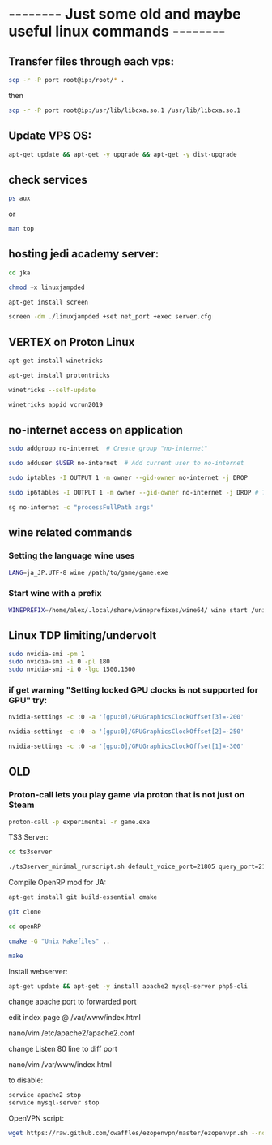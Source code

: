 # -------- Just some old and maybe useful linux commands --------

## Transfer files through each vps:

```bash
scp -r -P port root@ip:/root/* .
```

then

```bash
scp -r -P port root@ip:/usr/lib/libcxa.so.1 /usr/lib/libcxa.so.1
```


## Update VPS OS:

```bash
apt-get update && apt-get -y upgrade && apt-get -y dist-upgrade
```


## check services

```bash
ps aux
```
or

```bash
man top
```


## hosting jedi academy server:

```bash
cd jka

chmod +x linuxjampded

apt-get install screen

screen -dm ./linuxjampded +set net_port +exec server.cfg
```




## VERTEX on Proton Linux

```bash
apt-get install winetricks

apt-get install protontricks

winetricks --self-update

winetricks appid vcrun2019
```




## no-internet access on application

```bash
sudo addgroup no-internet  # Create group "no-internet"

sudo adduser $USER no-internet  # Add current user to no-internet

sudo iptables -I OUTPUT 1 -m owner --gid-owner no-internet -j DROP

sudo ip6tables -I OUTPUT 1 -m owner --gid-owner no-internet -j DROP # To also block IPv6 traffic

sg no-internet -c "processFullPath args"
```


## wine related commands

### Setting the language wine uses

```bash
LANG=ja_JP.UTF-8 wine /path/to/game/game.exe
```

### Start wine with a prefix

```bash
WINEPREFIX=/home/alex/.local/share/wineprefixes/wine64/ wine start /unix
```

## Linux TDP limiting/undervolt

```bash
sudo nvidia-smi -pm 1  
sudo nvidia-smi -i 0 -pl 180  
sudo nvidia-smi -i 0 -lgc 1500,1600
```

### if get warning "Setting locked GPU clocks is not supported for GPU" try:
```bash
nvidia-settings -c :0 -a '[gpu:0]/GPUGraphicsClockOffset[3]=-200'

nvidia-settings -c :0 -a '[gpu:0]/GPUGraphicsClockOffset[2]=-250'

nvidia-settings -c :0 -a '[gpu:0]/GPUGraphicsClockOffset[1]=-300'
```

## OLD

### Proton-call lets you play game via proton that is not just on Steam
```bash
proton-call -p experimental -r game.exe
```

TS3 Server:

```bash
cd ts3server

./ts3server_minimal_runscript.sh default_voice_port=21805 query_port=21805 query_ip=192.168.12.218 filetransfer_port=21807 filetransfer_ip=192.168.12.218 &
```


Compile OpenRP mod for JA:

```bash
apt-get install git build-essential cmake

git clone

cd openRP

cmake -G "Unix Makefiles" ..

make
```


Install webserver:

```bash
apt-get update && apt-get -y install apache2 mysql-server php5-cli
```
change apache port to forwarded port

edit index page @ /var/www/index.html

nano/vim /etc/apache2/apache2.conf

change Listen 80 line to diff port

nano/vim /var/www/index.html

to disable:

```bash
service apache2 stop
service mysql-server stop
```

OpenVPN script:

```bash
wget https://raw.github.com/cwaffles/ezopenvpn/master/ezopenvpn.sh --no-check-certificate -O ezopenvpn.sh; chmod +x ezopenvpn.sh; ./ezopenvpn.sh
```

